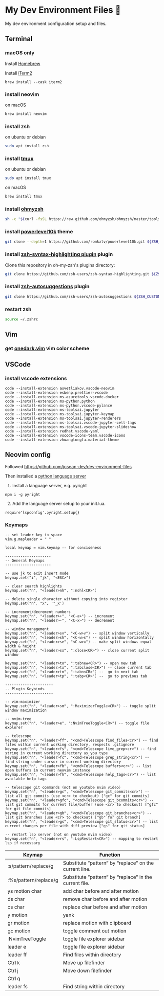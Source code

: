 # My Dev Environment Files 🚀

My dev environment configuration setup and files.

## Terminal

### macOS only

Install [Homebrew](https://docs.brew.sh/Installation)

Install [iTerm2](https://iterm2.com/)

```
brew install --cask iterm2
```

### install neovim

on macOS

```bash
brew install neovim
```

### install zsh

on ubuntu or debian

```bash
sudo apt install zsh
```

### install [tmux](https://github.com/tmux/tmux/wiki)

on ubuntu or debian

```bash
sudo apt install tmux
```

on macOS

```bash
brew install tmux
```

### install [ohmyzsh](https://ohmyz.sh/#install)

```bash
sh -c "$(curl -fsSL https://raw.github.com/ohmyzsh/ohmyzsh/master/tools/install.sh)"
```

### install [powerlevel10k](https://github.com/romkatv/powerlevel10k) theme

```bash
git clone --depth=1 https://github.com/romkatv/powerlevel10k.git ${ZSH_CUSTOM:-$HOME/.oh-my-zsh/custom}/themes/powerlevel10k
```

### install [zsh-syntax-highlighting plugin](https://github.com/zsh-users/zsh-syntax-highlighting/blob/master/INSTALL.md) plugin

Clone this repository in oh-my-zsh's plugins directory:

```bash
git clone https://github.com/zsh-users/zsh-syntax-highlighting.git ${ZSH_CUSTOM:-~/.oh-my-zsh/custom}/plugins/zsh-syntax-highlighting
```

### install [zsh-autosuggestions](https://github.com/zsh-users/zsh-autosuggestions/blob/master/INSTALL.md#oh-my-zsh) plugin

```bash
git clone https://github.com/zsh-users/zsh-autosuggestions ${ZSH_CUSTOM:-~/.oh-my-zsh/custom}/plugins/zsh-autosuggestions
```

### restart zsh

```bash
source ~/.zshrc
```

## Vim

### get [onedark.vim](https://github.com/joshdick/onedark.vim) vim color scheme

## VSCode

### install vscode extensions

```
code --install-extension asvetliakov.vscode-neovim
code --install-extension esbenp.prettier-vscode
code --install-extension ms-azuretools.vscode-docker
code --install-extension ms-python.python
code --install-extension ms-python.vscode-pylance
code --install-extension ms-toolsai.jupyter
code --install-extension ms-toolsai.jupyter-keymap
code --install-extension ms-toolsai.jupyter-renderers
code --install-extension ms-toolsai.vscode-jupyter-cell-tags
code --install-extension ms-toolsai.vscode-jupyter-slideshow
code --install-extension redhat.vscode-yaml
code --install-extension vscode-icons-team.vscode-icons
code --install-extension zhuangtongfa.material-theme
```

## Neovim config

Followed https://github.com/josean-dev/dev-environment-files

Then installed a [python language server](https://github.com/neovim/nvim-lspconfig#quickstart)

1. Install a language server, e.g. pyright

`npm i -g pyright`

2. Add the language server setup to your init.lua.

`require'lspconfig'.pyright.setup{}`

### Keymaps

```
-- set leader key to space
vim.g.mapleader = " "

local keymap = vim.keymap -- for conciseness

---------------------
-- General Keymaps
---------------------

-- use jk to exit insert mode
keymap.set("i", "jk", "<ESC>")

-- clear search highlights
keymap.set("n", "<leader>nh", ":nohl<CR>")

-- delete single character without copying into register
keymap.set("n", "x", '"_x')

-- increment/decrement numbers
keymap.set("n", "<leader>+", "<C-a>") -- increment
keymap.set("n", "<leader>-", "<C-x>") -- decrement

-- window management
keymap.set("n", "<leader>sv", "<C-w>v") -- split window vertically
keymap.set("n", "<leader>sh", "<C-w>s") -- split window horizontally
keymap.set("n", "<leader>se", "<C-w>=") -- make split windows equal width & height
keymap.set("n", "<leader>sx", ":close<CR>") -- close current split window

keymap.set("n", "<leader>to", ":tabnew<CR>") -- open new tab
keymap.set("n", "<leader>tx", ":tabclose<CR>") -- close current tab
keymap.set("n", "<leader>tn", ":tabn<CR>") --  go to next tab
keymap.set("n", "<leader>tp", ":tabp<CR>") --  go to previous tab

----------------------
-- Plugin Keybinds
----------------------

-- vim-maximizer
keymap.set("n", "<leader>sm", ":MaximizerToggle<CR>") -- toggle split window maximization

-- nvim-tree
keymap.set("n", "<leader>e", ":NvimTreeToggle<CR>") -- toggle file explorer

-- telescope
keymap.set("n", "<leader>ff", "<cmd>Telescope find_files<cr>") -- find files within current working directory, respects .gitignore
keymap.set("n", "<leader>fs", "<cmd>Telescope live_grep<cr>") -- find string in current working directory as you type
keymap.set("n", "<leader>fc", "<cmd>Telescope grep_string<cr>") -- find string under cursor in current working directory
keymap.set("n", "<leader>fb", "<cmd>Telescope buffers<cr>") -- list open buffers in current neovim instance
keymap.set("n", "<leader>fh", "<cmd>Telescope help_tags<cr>") -- list available help tags

-- telescope git commands (not on youtube nvim video)
keymap.set("n", "<leader>gc", "<cmd>Telescope git_commits<cr>") -- list all git commits (use <cr> to checkout) ["gc" for git commits]
keymap.set("n", "<leader>gfc", "<cmd>Telescope git_bcommits<cr>") -- list git commits for current file/buffer (use <cr> to checkout) ["gfc" for git file commits]
keymap.set("n", "<leader>gb", "<cmd>Telescope git_branches<cr>") -- list git branches (use <cr> to checkout) ["gb" for git branch]
keymap.set("n", "<leader>gs", "<cmd>Telescope git_status<cr>") -- list current changes per file with diff preview ["gs" for git status]

-- restart lsp server (not on youtube nvim video)
keymap.set("n", "<leader>rs", ":LspRestart<CR>") -- mapping to restart lsp if necessary
```

| Keymap                | Function                                               |
| --------------------- | ------------------------------------------------------ |
| :s/pattern/replace/g  | Substitute “pattern” by “replace” on the current line. |
| :%s/pattern/replace/g | Substitute “pattern” by “replace” in the current file. |
| ys motion char        | add char before and after motion                       |
| ds char               | remove char before and after motion                    |
| cs char               | replace char before and after motion                   |
| y motion              | yank                                                   |
| gr motion             | replace motion with clipboard                          |
| gc motion             | toggle comment out motion                              |
| :NvimTreeToggle       | toggle file explorer sidebar                           |
| leader e              | toggle file explorer sidebar                           |
| leader ff             | Find files within directory                            |
| Ctrl k                | Move up filefinder                                     |
| Ctrl j                | Move down filefinder                                   |
| Ctrl q                |                                                        |
| leader fs             | Find string within directory                           |
